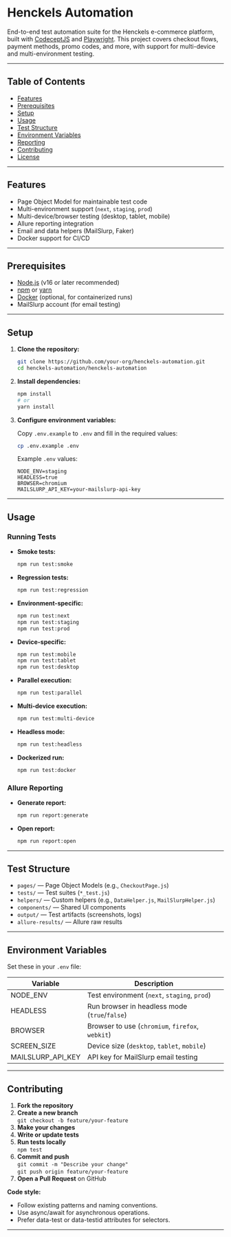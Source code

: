 # Henckels Automation

End-to-end test automation suite for the Henckels e-commerce platform, built with [CodeceptJS](https://codecept.io/) and [Playwright](https://playwright.dev/). This project covers checkout flows, payment methods, promo codes, and more, with support for multi-device and multi-environment testing.

---

## Table of Contents

- [Features](#features)
- [Prerequisites](#prerequisites)
- [Setup](#setup)
- [Usage](#usage)
- [Test Structure](#test-structure)
- [Environment Variables](#environment-variables)
- [Reporting](#reporting)
- [Contributing](#contributing)
- [License](#license)

---

## Features

- Page Object Model for maintainable test code
- Multi-environment support (`next`, `staging`, `prod`)
- Multi-device/browser testing (desktop, tablet, mobile)
- Allure reporting integration
- Email and data helpers (MailSlurp, Faker)
- Docker support for CI/CD

---

## Prerequisites

- [Node.js](https://nodejs.org/) (v16 or later recommended)
- [npm](https://www.npmjs.com/) or [yarn](https://yarnpkg.com/)
- [Docker](https://www.docker.com/) (optional, for containerized runs)
- MailSlurp account (for email testing)

---

## Setup

1. **Clone the repository:**

   ```sh
   git clone https://github.com/your-org/henckels-automation.git
   cd henckels-automation/henckels-automation
   ```

2. **Install dependencies:**

   ```sh
   npm install
   # or
   yarn install
   ```

3. **Configure environment variables:**

   Copy `.env.example` to `.env` and fill in the required values:

   ```sh
   cp .env.example .env
   ```

   Example `.env` values:
   ```
   NODE_ENV=staging
   HEADLESS=true
   BROWSER=chromium
   MAILSLURP_API_KEY=your-mailslurp-api-key
   ```

---

## Usage

### Running Tests

- **Smoke tests:**
  ```sh
  npm run test:smoke
  ```

- **Regression tests:**
  ```sh
  npm run test:regression
  ```

- **Environment-specific:**
  ```sh
  npm run test:next
  npm run test:staging
  npm run test:prod
  ```

- **Device-specific:**
  ```sh
  npm run test:mobile
  npm run test:tablet
  npm run test:desktop
  ```

- **Parallel execution:**
  ```sh
  npm run test:parallel
  ```

- **Multi-device execution:**
  ```sh
  npm run test:multi-device
  ```

- **Headless mode:**
  ```sh
  npm run test:headless
  ```

- **Dockerized run:**
  ```sh
  npm run test:docker
  ```

### Allure Reporting

- **Generate report:**
  ```sh
  npm run report:generate
  ```

- **Open report:**
  ```sh
  npm run report:open
  ```

---

## Test Structure

- `pages/` — Page Object Models (e.g., `CheckoutPage.js`)
- `tests/` — Test suites (`*_test.js`)
- `helpers/` — Custom helpers (e.g., `DataHelper.js`, `MailSlurpHelper.js`)
- `components/` — Shared UI components
- `output/` — Test artifacts (screenshots, logs)
- `allure-results/` — Allure raw results

---

## Environment Variables

Set these in your `.env` file:

| Variable           | Description                        |
|--------------------|------------------------------------|
| NODE_ENV           | Test environment (`next`, `staging`, `prod`) |
| HEADLESS           | Run browser in headless mode (`true`/`false`) |
| BROWSER            | Browser to use (`chromium`, `firefox`, `webkit`) |
| SCREEN_SIZE        | Device size (`desktop`, `tablet`, `mobile`) |
| MAILSLURP_API_KEY  | API key for MailSlurp email testing |

---

## Contributing

1. **Fork the repository**
2. **Create a new branch**  
   `git checkout -b feature/your-feature`
3. **Make your changes**
4. **Write or update tests**
5. **Run tests locally**  
   `npm test`
6. **Commit and push**  
   `git commit -m "Describe your change"`  
   `git push origin feature/your-feature`
7. **Open a Pull Request** on GitHub

**Code style:**  
- Follow existing patterns and naming conventions.
- Use async/await for asynchronous operations.
- Prefer data-test or data-testid attributes for selectors.

---